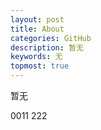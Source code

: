 ```yaml
---
layout: post
title: About
categories: GitHub
description: 暂无
keywords: 无
topmost: true
---
```





暂无

0011
222

